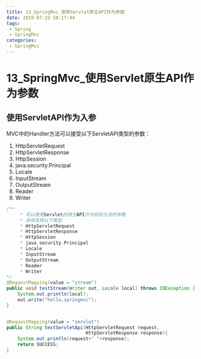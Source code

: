 ```yaml
---
title: 13_SpringMvc_使用Servlet原生API作为参数
date: 2019-07-25 10:17:44
tags: 
 - Spring
 - SpringMvc
categories:
 - SpringMvc
---
```


# 13_SpringMvc_使用Servlet原生API作为参数

## 使用ServletAPI作为入参

MVC中的Handler方法可以接受以下ServletAPI类型的参数：

1. HttpServletRequest
2. HttpServletResponse
3. HttpSession
4. java.security.Principal
5. Locale
6. InputStream
7. OutputStream
8. Reader
9. Writer

```java
/**
     * 可以使用Servlet的原生API作为目标方法的参数
     * 具体支持以下类型
     * HttpServletRequest
     * HttpServletResponse
     * HttpSession
     * java.security.Principal
     * Locale
     * InputStream
     * OutputStream
     * Reader
     * Writer
*/
@RequestMapping(value = "stream")
public void testStream(Writer out, Locale local) throws IOException {
    System.out.println(local);
    out.write("hello,springmvc");
}


@RequestMapping(value = "servlet")
public String testServletApi(HttpServletRequest request,
                             HttpServletResponse response){
    System.out.println(request+" "+response);
    return SUCCESS;
}
```



